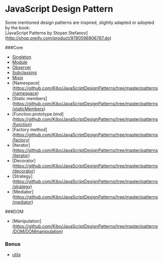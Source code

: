 # JavaScript Design Pattern

Some mentioned design patterns are inspired, slightly adapted or adopted by the book:<br>
	[JavaScript Patterns by Stoyan Stefanov] (http://shop.oreilly.com/product/9780596806767.do)

###Core
- [Singleton](https://github.com/Kibo/JavaScriptDesignPatterns/tree/master/patterns/singletonPattern)
- [Module](https://github.com/Kibo/JavaScriptDesignPatterns/tree/master/patterns/modulePattern)
- [Observer](https://github.com/Kibo/JavaScriptDesignPatterns/tree/master/patterns/observerPattern)
- [Subclassing](https://github.com/Kibo/JavaScriptDesignPatterns/tree/master/patterns/subclassing)
- [Mixin](https://github.com/Kibo/JavaScriptDesignPatterns/tree/master/patterns/mixinPattern)
- [Namespace] (https://github.com/Kibo/JavaScriptDesignPatterns/tree/master/patterns/namespace)
- [Static members] (https://github.com/Kibo/JavaScriptDesignPatterns/tree/master/patterns/staticMembers)
- [Function.prototype.bind] (https://github.com/Kibo/JavaScriptDesignPatterns/tree/master/patterns/function)
- [Factory method] (https://github.com/Kibo/JavaScriptDesignPatterns/tree/master/patterns/factory)
- [Iterator] (https://github.com/Kibo/JavaScriptDesignPatterns/tree/master/patterns/iterator)
- [Decorator] (https://github.com/Kibo/JavaScriptDesignPatterns/tree/master/patterns/decorator)
- [Strategy] (https://github.com/Kibo/JavaScriptDesignPatterns/tree/master/patterns/strategy)
- [Mediator] (https://github.com/Kibo/JavaScriptDesignPatterns/tree/master/patterns/mediator)

###DOM
- [Manipulation] (https://github.com/Kibo/JavaScriptDesignPatterns/tree/master/patterns/DOM/DOMmanipulation)

### Bonus
- [utils](https://github.com/Kibo/JavaScriptDesignPatterns/tree/master/patterns/utils)
